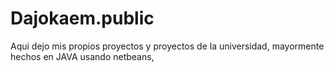 # Dajokaem.public
Aqui dejo mis propios proyectos y proyectos de la universidad, mayormente hechos en JAVA usando netbeans,

